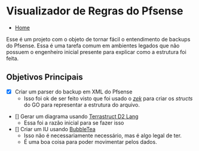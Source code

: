 # Visualizador de Regras do Pfsense

- [Home](/)

Esse é um projeto com o objeto de tornar fácil o entendimento de backups do Pfsense. Essa é uma tarefa comum em ambientes legados que não possuem o engenheiro inicial presente para explicar como a estrutura foi feita.

## Objetivos Principais

- [x] Criar um parser do backup em XML do Pfsense
    - Isso foi ok de ser feito visto que foi usado o [*zek*](https://github.com/miku/zek) para criar os _structs_ do GO para representar a estrutura do arquivo.
- [] Gerar um diagrama usando [Terrastruct D2 Lang](https://github.com/terrastruct/d2)
    - Essa foi a razão inicial para se fazer isso
- [] Criar um IU usando [BubbleTea](https://github.com/charmbracelet/bubbletea)
    - Isso não é necessariamente necessário, mas é algo legal de ter.
    - É uma boa coisa para poder movimentar pelos dados. 
